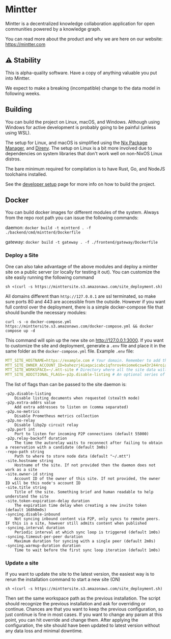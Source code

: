 # Mintter

Mintter is a decentralized knowledge collaboration application for open
communities powered by a knowledge graph.

You can read more about the product and why we are here on our website:
https://mintter.com

## ⚠️ Stability

This is alpha-quality software. Have a copy of anything valuable you put into
Mintter.

We expect to make a breaking (incompatible) change to the data model in
following weeks.

## Building

You can build the project on Linux, macOS, and Windows. Although using Windows
for active development is probably going to be painful (unless using WSL).

The setup for Linux, and macOS is simplified using the
[Nix Package Manager](https://nixos.org/nix), and [Direnv](https://direnv.net).
The setup on Linux is a bit more involved due to dependencies on system
libraries that don't work well on non-NixOS Linux distros.

The bare minimum required for compilation is to have Rust, Go, and NodeJS
toolchains installed.

See the [developer setup](./docs/dev-setup.md) page for more info on how to
build the project.

## Docker

You can build docker images for different modules of the system. Always from the
repo root path you can issue the following commands:

daemon: `docker build -t mintterd . -f ./backend/cmd/mintterd/Dockerfile`

gateway: `docker build -t gateway . -f ./frontend/gateway/Dockerfile`

### Deploy a Site

One can also take advantage of the above modules and deploy a mintter site on a
public server (or locally for testing it out). You can customize the site easily
running the following command

```shell
sh <(curl -s https://minttersite.s3.amazonaws.com/site_deployment.sh)
```

All domains different than `http://127.0.0.1` are ssl terminated, so make sure
ports 80 and 443 are accessible from the outside. However if you want full
control over the deployment, there is a simple docker-compose file that should
bundle the necessary modules:

```shell
curl -s -o docker-compose.yml https://minttersite.s3.amazonaws.com/docker-compose.yml && docker compose up -d
```

This command will spin up the new site on http://127.0.0.1:3000. If you want to
customize the site and deployment, generate a `.env` file and place it in the
same folder as the `docker-compose.yml` file. Example `.env` file:

```yaml
MTT_SITE_HOSTNAME=https://example.com # Your domain. Remember to add the protocol [http(s)://] + url [yourdomain.com]
MTT_SITE_OWNER_ACCOUNT_ID=bahezrj4iaqacicabciqfnrov4niome6csw43r244roia35q6fiak75bmapk2zjudj3uffea # The mintter account ID of the owner of the site
MTT_SITE_WORKSPACE=~/.mtt-site # Directory where all the site data will be stored.
MTT_SITE_ADDITIONAL_FLAGS=-p2p.disable-listing # An optional series of flags to be passed to the site daemon. 
```
The list of flags than can be passed to the site daemon is:
```shell
-p2p.disable-listing
    Disable listing documents when requested (stealth mode)
-p2p.extra-addrs value
    Add extra addresses to listen on (comma separated)
-p2p.no-metrics
    Disable Prometheus metrics collection
-p2p.no-relay
    Disable libp2p circuit relay
-p2p.port int
    Port to listen for incoming P2P connections (default 55000)
-p2p.relay-backoff duration
    The time the autorelay waits to reconnect after failing to obtain a reservation with a candidate (default 3m0s)
-repo-path string
    Path to where to store node data (default "~/.mtt")
-site.hostname string
    Hostname of the site. If not provided then the daemon does not work as a site
-site.owner-id string
    Account ID of the owner of this site. If not provided, the owner ID will be this node's account ID
-site.title string
    Title of the site. Something brief and human readable to help understand the site
-site.token-expiration-delay duration
    The expiration time delay when creating a new invite token (default 168h0m0s)
-syncing.disable-inbound
    Not syncing inbound content via P2P, only syncs to remote peers. IF this is a site, however still admits content when published
-syncing.interval duration
    Periodic interval at which sync loop is triggered (default 1m0s)
-syncing.timeout-per-peer duration
    Maximum duration for syncing with a single peer (default 2m0s)
-syncing.warmup-duration duration
    Time to wait before the first sync loop iteration (default 1m0s)
```
### Update a site

If you want to update the site to the latest version, the easiest way is to
rerun the installation command to start a new site (ON)

```shell
sh <(curl -s https://minttersite.s3.amazonaws.com/site_deployment.sh)
```

Then set the same workspace path as the previous installation. The script should
recognize the previous installation and ask for overriding or continue. Chances
are that you want to keep the previous configuration, so just continue is fine
in most cases. If you want to change any param at this point, you can hit
override and change them. After applying the configuration, the site should have
been updated to latest version without any data loss and minimal downtime.

